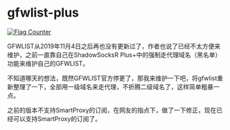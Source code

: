 # gfwlist-plus

<a href="https://info.flagcounter.com/a90Q"><img src="https://s05.flagcounter.com/countxl/a90Q/bg_FFFFFF/txt_000000/border_CCCCCC/columns_8/maxflags_24/viewers_0/labels_0/pageviews_0/flags_0/percent_0/" alt="Flag Counter" border="0"></a>

GFWLIST从2019年11月4日之后再也没有更新过了，作者也说了已经不太方便来维护，之前一直靠自己在ShadowSocksR Plus+中的强制走代理域名（黑名单）功能来维护自己的GFWLIST。

不知道哪天的想法，既然GFWLIST官方停更了，那我来维护一下吧，将gfwlist重新整理了一下，全部用一级域名来走代理，不折腾二级域名了，这样简单粗暴一点。

之前的版本不支持SmartProxy的订阅，在网友的指点下，做了一下修正，现在已经可以支持SmartProxy的订阅了。

